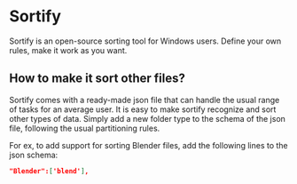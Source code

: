 # Sortify
Sortify is an open-source sorting tool for Windows users. Define your own rules, make it work as you want.

## How to make it sort other files?

Sortify comes with a ready-made json file that can handle the usual range of tasks for an average user. 
It is easy to make sortify recognize and sort other types of data. Simply add a new folder type to the schema of the json file, following the usual partitioning rules. 

For ex, to add support for sorting Blender files, add the following lines to the json schema:
```json
"Blender":['blend'],
```
